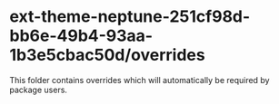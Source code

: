 # ext-theme-neptune-251cf98d-bb6e-49b4-93aa-1b3e5cbac50d/overrides

This folder contains overrides which will automatically be required by package users.
